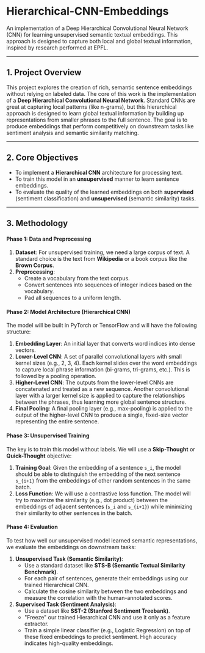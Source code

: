 # Hierarchical-CNN-Embeddings

An implementation of a Deep Hierarchical Convolutional Neural Network (CNN) for learning unsupervised semantic textual embeddings. This approach is designed to capture both local and global textual information, inspired by research performed at EPFL.

---

## 1. Project Overview

This project explores the creation of rich, semantic sentence embeddings without relying on labeled data. The core of this work is the implementation of a **Deep Hierarchical Convolutional Neural Network**. Standard CNNs are great at capturing local patterns (like n-grams), but this hierarchical approach is designed to learn global textual information by building up representations from smaller phrases to the full sentence. The goal is to produce embeddings that perform competitively on downstream tasks like sentiment analysis and semantic similarity matching.

---

## 2. Core Objectives

-   To implement a **Hierarchical CNN** architecture for processing text.
-   To train this model in an **unsupervised** manner to learn sentence embeddings.
-   To evaluate the quality of the learned embeddings on both **supervised** (sentiment classification) and **unsupervised** (semantic similarity) tasks.

---

## 3. Methodology

#### Phase 1: Data and Preprocessing

1.  **Dataset**: For unsupervised training, we need a large corpus of text. A standard choice is the text from **Wikipedia** or a book corpus like the **Brown Corpus**.
2.  **Preprocessing**:
    -   Create a vocabulary from the text corpus.
    -   Convert sentences into sequences of integer indices based on the vocabulary.
    -   Pad all sequences to a uniform length.

#### Phase 2: Model Architecture (Hierarchical CNN)

The model will be built in PyTorch or TensorFlow and will have the following structure:
1.  **Embedding Layer**: An initial layer that converts word indices into dense vectors.
2.  **Lower-Level CNN**: A set of parallel convolutional layers with small kernel sizes (e.g., 2, 3, 4). Each kernel slides over the word embeddings to capture local phrase information (bi-grams, tri-grams, etc.). This is followed by a pooling operation.
3.  **Higher-Level CNN**: The outputs from the lower-level CNNs are concatenated and treated as a new sequence. Another convolutional layer with a larger kernel size is applied to capture the relationships between the phrases, thus learning more global sentence structure.
4.  **Final Pooling**: A final pooling layer (e.g., max-pooling) is applied to the output of the higher-level CNN to produce a single, fixed-size vector representing the entire sentence.

#### Phase 3: Unsupervised Training

The key is to train this model without labels. We will use a **Skip-Thought** or **Quick-Thought** objective:
1.  **Training Goal**: Given the embedding of a sentence `s_i`, the model should be able to distinguish the embedding of the next sentence `s_{i+1}` from the embeddings of other random sentences in the same batch.
2.  **Loss Function**: We will use a contrastive loss function. The model will try to maximize the similarity (e.g., dot product) between the embeddings of adjacent sentences (`s_i` and `s_{i+1}`) while minimizing their similarity to other sentences in the batch.

#### Phase 4: Evaluation

To test how well our unsupervised model learned semantic representations, we evaluate the embeddings on downstream tasks:
1.  **Unsupervised Task (Semantic Similarity)**:
    -   Use a standard dataset like **STS-B (Semantic Textual Similarity Benchmark)**.
    -   For each pair of sentences, generate their embeddings using our trained Hierarchical CNN.
    -   Calculate the cosine similarity between the two embeddings and measure the correlation with the human-annotated scores.
2.  **Supervised Task (Sentiment Analysis)**:
    -   Use a dataset like **SST-2 (Stanford Sentiment Treebank)**.
    -   "Freeze" our trained Hierarchical CNN and use it only as a feature extractor.
    -   Train a simple linear classifier (e.g., Logistic Regression) on top of these fixed embeddings to predict sentiment. High accuracy indicates high-quality embeddings.

